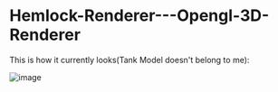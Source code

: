 # Hemlock-Renderer---Opengl-3D-Renderer

This is how it currently looks(Tank Model doesn't belong to me):

![image](https://user-images.githubusercontent.com/80681941/231525145-6992ca75-1cd2-49dc-a33c-f6691cda7178.png)
